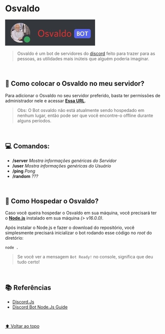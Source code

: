 # Osvaldo

<img src="https://github.com/thiagowaib/osvaldo/blob/main/github/osvaldo-bot.jpg" alt="Bot Osvaldo">

> Osvaldo é um bot de servidores do [discord](https://discord.com "discord") feito para trazer para as pessoas, as utilidades mais inúteis que alguém poderia imaginar.

<br>

## 🤖 Como colocar o Osvaldo no meu servidor?

Para adicionar o Osvaldo no seu servidor preferido, basta ter permissões de administrador nele e acessar **[Essa URL](https://discord.com/api/oauth2/authorize?client_id=902586917927944223&permissions=3202048&scope=bot%20applications.commands "Essa URL")**.

> Obs: O Bot osvaldo não está atualmente sendo hospedado em nenhum lugar, então pode ser que você encontre-o offline durante alguns períodos.

<br>

## 💻 Comandos:

* **/server**
*Mostra informações genéricas do Servidor*
* **/user**
*Mostra informações genéricas do Usuário*
* **/ping**
*Pong*
* **/random**
*???*

<br>

## 🚀 Como Hospedar o Osvaldo?

Caso você queira hospedar o Osvaldo em sua máquina, você precisará ter o **[Node.js](https://nodejs.org/en/ "Node.js")** instalado em sua máquina *(> v16.0.0)*.

Após instalar o Node.js e fazer o download do repositório, você simplesmente precisará inicializar o bot rodando esse código no *root* do diretório:

    node .

> Se você ver a mensagem `Bot Ready!` no console, significa que deu tudo certo!

<br>

## 📚 Referências

- [Discord.Js](https://discord.js.org/#/ "Discord.Js")
- [Discord Bot Node.Js Guide](https://discordjs.guide/#before-you-begin "Discord Bot Node.Js Guide")

<br>

[⬆ Voltar ao topo](#osvaldo)<br>
